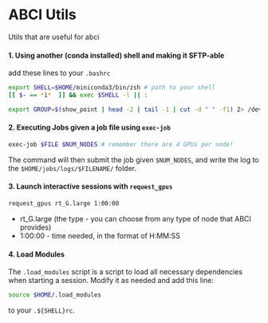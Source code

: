 # ABCI Utils


Utils that are useful for abci

#### 1\. Using another (conda installed) shell and making it SFTP-able

add these lines to your `.bashrc`
```bash
export SHELL=$HOME/miniconda3/bin/zsh # path to your shell
[[ $- == *i*  ]] && exec $SHELL -l || :

export GROUP=$(show_point | head -2 | tail -1 | cut -d " " -f1) 2> /dev/null # seperate thing, but for adding your group automatically so it can be accessed as an env variable
```

#### 2\. Executing Jobs given a job file using `exec-job`
```bash
exec-job $FILE $NUM_NODES # remember there are 4 GPUs per node!
```
The command will then submit the job given `$NUM_NODES`, and write the log to the `$HOME/jobs/logs/$FILENAME/` folder.

#### 3\. Launch interactive sessions with `request_gpus`

```bash
request_gpus rt_G.large 1:00:00
```
* rt_G.large (the type - you can choose from any type of node that ABCI provides)
* 1:00:00 - time needed, in the format of H:MM:SS

#### 4\. Load Modules
The `.load_modules` script is a script to load all necessary dependencies when starting a session. Modify it as needed and add this line:
```bash
source $HOME/.load_modules
```
to your `.${SHELL}rc`.
